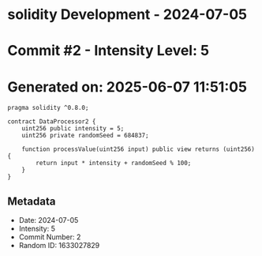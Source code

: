 ﻿# solidity Development - 2024-07-05
# Commit #2 - Intensity Level: 5
# Generated on: 2025-06-07 11:51:05
```solidity
pragma solidity ^0.8.0;

contract DataProcessor2 {
    uint256 public intensity = 5;
    uint256 private randomSeed = 684837;

    function processValue(uint256 input) public view returns (uint256) {
        return input * intensity + randomSeed % 100;
    }
}
```
## Metadata
- Date: 2024-07-05
- Intensity: 5
- Commit Number: 2
- Random ID: 1633027829
